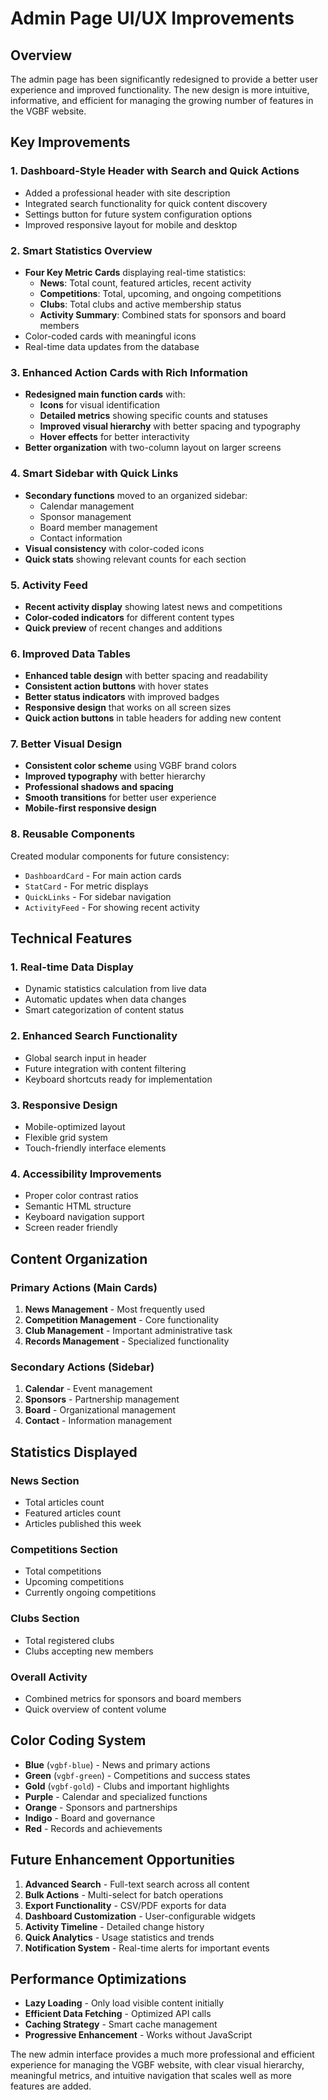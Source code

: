 # Admin Page UI/UX Improvements

## Overview

The admin page has been significantly redesigned to provide a better user experience and improved functionality. The new design is more intuitive, informative, and efficient for managing the growing number of features in the VGBF website.

## Key Improvements

### 1. **Dashboard-Style Header with Search and Quick Actions**

- Added a professional header with site description
- Integrated search functionality for quick content discovery
- Settings button for future system configuration options
- Improved responsive layout for mobile and desktop

### 2. **Smart Statistics Overview**

- **Four Key Metric Cards** displaying real-time statistics:
  - **News**: Total count, featured articles, recent activity
  - **Competitions**: Total, upcoming, and ongoing competitions
  - **Clubs**: Total clubs and active membership status
  - **Activity Summary**: Combined stats for sponsors and board members
- Color-coded cards with meaningful icons
- Real-time data updates from the database

### 3. **Enhanced Action Cards with Rich Information**

- **Redesigned main function cards** with:
  - **Icons** for visual identification
  - **Detailed metrics** showing specific counts and statuses
  - **Improved visual hierarchy** with better spacing and typography
  - **Hover effects** for better interactivity
- **Better organization** with two-column layout on larger screens

### 4. **Smart Sidebar with Quick Links**

- **Secondary functions** moved to an organized sidebar:
  - Calendar management
  - Sponsor management
  - Board member management
  - Contact information
- **Visual consistency** with color-coded icons
- **Quick stats** showing relevant counts for each section

### 5. **Activity Feed**

- **Recent activity display** showing latest news and competitions
- **Color-coded indicators** for different content types
- **Quick preview** of recent changes and additions

### 6. **Improved Data Tables**

- **Enhanced table design** with better spacing and readability
- **Consistent action buttons** with hover states
- **Better status indicators** with improved badges
- **Responsive design** that works on all screen sizes
- **Quick action buttons** in table headers for adding new content

### 7. **Better Visual Design**

- **Consistent color scheme** using VGBF brand colors
- **Improved typography** with better hierarchy
- **Professional shadows and spacing**
- **Smooth transitions** for better user experience
- **Mobile-first responsive design**

### 8. **Reusable Components**

Created modular components for future consistency:

- `DashboardCard` - For main action cards
- `StatCard` - For metric displays
- `QuickLinks` - For sidebar navigation
- `ActivityFeed` - For showing recent activity

## Technical Features

### 1. **Real-time Data Display**

- Dynamic statistics calculation from live data
- Automatic updates when data changes
- Smart categorization of content status

### 2. **Enhanced Search Functionality**

- Global search input in header
- Future integration with content filtering
- Keyboard shortcuts ready for implementation

### 3. **Responsive Design**

- Mobile-optimized layout
- Flexible grid system
- Touch-friendly interface elements

### 4. **Accessibility Improvements**

- Proper color contrast ratios
- Semantic HTML structure
- Keyboard navigation support
- Screen reader friendly

## Content Organization

### **Primary Actions** (Main Cards)

1. **News Management** - Most frequently used
2. **Competition Management** - Core functionality
3. **Club Management** - Important administrative task
4. **Records Management** - Specialized functionality

### **Secondary Actions** (Sidebar)

1. **Calendar** - Event management
2. **Sponsors** - Partnership management
3. **Board** - Organizational management
4. **Contact** - Information management

## Statistics Displayed

### **News Section**

- Total articles count
- Featured articles count
- Articles published this week

### **Competitions Section**

- Total competitions
- Upcoming competitions
- Currently ongoing competitions

### **Clubs Section**

- Total registered clubs
- Clubs accepting new members

### **Overall Activity**

- Combined metrics for sponsors and board members
- Quick overview of content volume

## Color Coding System

- **Blue** (`vgbf-blue`) - News and primary actions
- **Green** (`vgbf-green`) - Competitions and success states
- **Gold** (`vgbf-gold`) - Clubs and important highlights
- **Purple** - Calendar and specialized functions
- **Orange** - Sponsors and partnerships
- **Indigo** - Board and governance
- **Red** - Records and achievements

## Future Enhancement Opportunities

1. **Advanced Search** - Full-text search across all content
2. **Bulk Actions** - Multi-select for batch operations
3. **Export Functionality** - CSV/PDF exports for data
4. **Dashboard Customization** - User-configurable widgets
5. **Activity Timeline** - Detailed change history
6. **Quick Analytics** - Usage statistics and trends
7. **Notification System** - Real-time alerts for important events

## Performance Optimizations

- **Lazy Loading** - Only load visible content initially
- **Efficient Data Fetching** - Optimized API calls
- **Caching Strategy** - Smart cache management
- **Progressive Enhancement** - Works without JavaScript

The new admin interface provides a much more professional and efficient experience for managing the VGBF website, with clear visual hierarchy, meaningful metrics, and intuitive navigation that scales well as more features are added.

